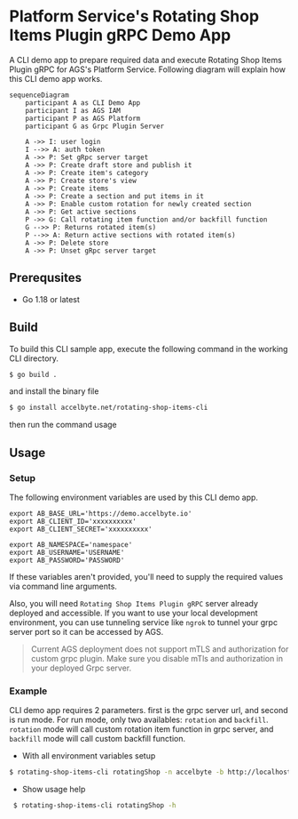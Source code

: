 # Platform Service's Rotating Shop Items Plugin gRPC Demo App

A CLI demo app to prepare required data and execute Rotating Shop Items Plugin gRPC for AGS's Platform Service.
Following diagram will explain how this CLI demo app works.
```mermaid
sequenceDiagram
    participant A as CLI Demo App
    participant I as AGS IAM
    participant P as AGS Platform
    participant G as Grpc Plugin Server
    
    A ->> I: user login
    I -->> A: auth token
    A ->> P: Set gRpc server target
    A ->> P: Create draft store and publish it
    A ->> P: Create item's category
    A ->> P: Create store's view
    A ->> P: Create items
    A ->> P: Create a section and put items in it
    A ->> P: Enable custom rotation for newly created section
    A ->> P: Get active sections
    P ->> G: Call rotating item function and/or backfill function
    G -->> P: Returns rotated item(s)
    P -->> A: Return active sections with rotated item(s)
    A ->> P: Delete store
    A ->> P: Unset gRpc server target
```

## Prerequsites

* Go 1.18 or latest

## Build

To build this CLI sample app, execute the following command in the working CLI directory.

```bash
$ go build .
```
and install the binary file
```bash
$ go install accelbyte.net/rotating-shop-items-cli
```
then run the command usage

## Usage

### Setup

The following environment variables are used by this CLI demo app.
```
export AB_BASE_URL='https://demo.accelbyte.io'
export AB_CLIENT_ID='xxxxxxxxxx'
export AB_CLIENT_SECRET='xxxxxxxxxx'

export AB_NAMESPACE='namespace'
export AB_USERNAME='USERNAME'
export AB_PASSWORD='PASSWORD'
```
If these variables aren't provided, you'll need to supply the required values via command line arguments.

Also, you will need `Rotating Shop Items Plugin gRPC` server already deployed and accessible. If you want to use your local development environment, you can use tunneling service like `ngrok` to tunnel your grpc server port so it can be accessed by AGS.
> Current AGS deployment does not support mTLS and authorization for custom grpc plugin. Make sure you disable mTls and authorization in your deployed Grpc server.

### Example
CLI demo app requires 2 parameters. first is the grpc server url, and second is run mode. For run mode, only two availables: `rotation` and `backfill`. `rotation` mode will call custom rotation item function in grpc server, and `backfill` mode will call custom backfill function.

- With all environment variables setup
```bash
$ rotating-shop-items-cli rotatingShop -n accelbyte -b http://localhost:8081 -i clientId -s clientSecret -u username123 -p password123 -a /customitemtestexample -g localhost:6565 -m backfill
```
- Show usage help
```bash
 $ rotating-shop-items-cli rotatingShop -h
```